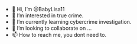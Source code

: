 - 👋 Hi, I’m @BabyLisa11
- 👀 I’m interested in true crime.
- 🌱 I’m currently learning cybercrime investigation.
- 💞️ I’m looking to collaborate on ...
- 📫 How to reach me, you dont need to. 

<!---
BabyLisa11/BabyLisa11 is a ✨ special ✨ repository because its `README.md` (this file) appears on your GitHub profile.
You can click the Preview link to take a look at your changes.
--->
